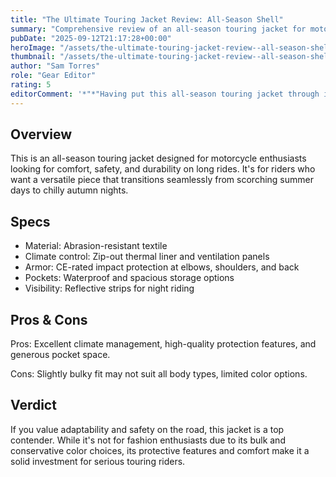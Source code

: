 ```yaml
---
title: "The Ultimate Touring Jacket Review: All-Season Shell"
summary: "Comprehensive review of an all-season touring jacket for motorcyclists."
pubDate: "2025-09-12T21:17:28+00:00"
heroImage: "/assets/the-ultimate-touring-jacket-review--all-season-shell-hero.jpg"
thumbnail: "/assets/the-ultimate-touring-jacket-review--all-season-shell-thumb.jpg"
author: "Sam Torres"
role: "Gear Editor"
rating: 5
editorComment: '*"*"Having put this all-season touring jacket through its paces, it''s clear that true versatility in gear isn''t just a wishlist item—it''s now a reality for dedicated riders."*"*'
---
```


<h2>Overview</h2>  
<p>This is an all-season touring jacket designed for motorcycle enthusiasts looking for comfort, safety, and durability on long rides. It's for riders who want a versatile piece that transitions seamlessly from scorching summer days to chilly autumn nights.</p>  
<h2>Specs</h2>  
<ul>  
  <li>Material: Abrasion-resistant textile</li>  
  <li>Climate control: Zip-out thermal liner and ventilation panels</li>  
  <li>Armor: CE-rated impact protection at elbows, shoulders, and back</li>  
  <li>Pockets: Waterproof and spacious storage options</li>  
  <li>Visibility: Reflective strips for night riding</li>  
</ul>  
<h2>Pros & Cons</h2>  
<p>Pros: Excellent climate management, high-quality protection features, and generous pocket space.</p>  
<p>Cons: Slightly bulky fit may not suit all body types, limited color options.</p>  
<h2>Verdict</h2>  
<p>If you value adaptability and safety on the road, this jacket is a top contender. While it's not for fashion enthusiasts due to its bulk and conservative color choices, its protective features and comfort make it a solid investment for serious touring riders.</p>  